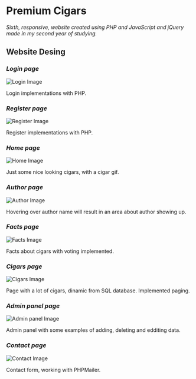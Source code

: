 # Premium Cigars

*Sixth, responsive, website created using PHP and JavaScript and jQuery made in my second year of studying.*


## Website Desing

### *Login page*
![Login Image](git-image/image1.png)

Login implementations with PHP.

### *Register page*
![Register Image](git-image/image2.png)

Register implementations with PHP.

### *Home page*
![Home Image](git-image/image3.png)

Just some nice looking cigars, with a cigar gif.

### *Author page*
![Author Image](git-image/image4.png)

Hovering over author name will result in an area about author showing up.

### *Facts page*
![Facts Image](git-image/image5.png)

Facts about cigars with voting implemented.

### *Cigars page*
![Cigars Image](git-image/image6.png)

Page with a lot of cigars, dinamic from SQL database. Implemented paging.

### *Admin panel page*
![Admin panel Image](git-image/image7.png)

Admin panel with some examples of adding, deleting and edditing data.

### *Contact page*
![Contact Image](git-image/image8.png)

Contact form, working with PHPMailer.